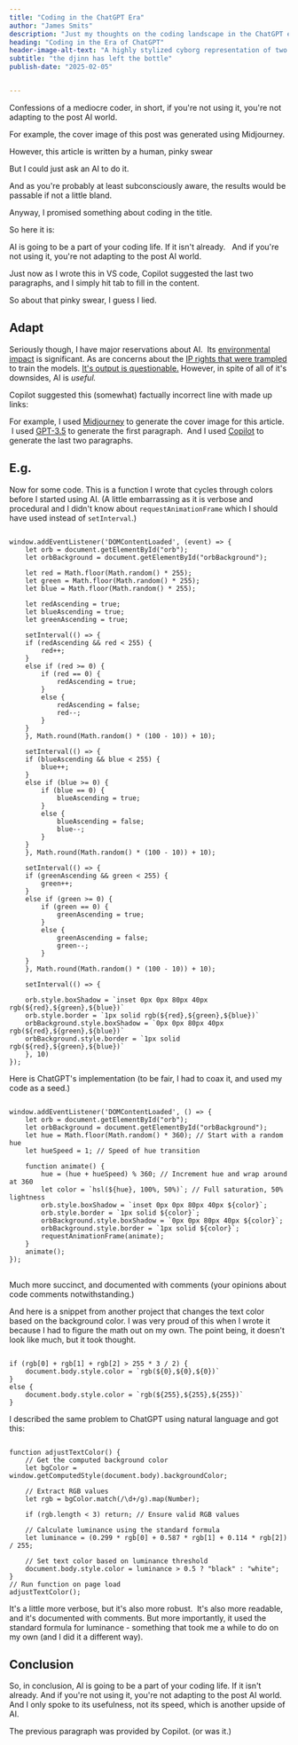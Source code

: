 ```yaml
--- 
title: "Coding in the ChatGPT Era"
author: "James Smits"
description: "Just my thoughts on the coding landscape in the ChatGPT era."
heading: "Coding in the Era of ChatGPT"
header-image-alt-text: "A highly stylized cyborg representation of two AI assistants looking at each other."
subtitle: "the djinn has left the bottle"
publish-date: "2025-02-05"


---
```


Confessions of a mediocre coder, in short, if you're not using it, you're not adapting to the post AI world.

For example, the cover image of this post was generated using Midjourney.

However, this article is written by a human, pinky swear

But I could just ask an AI to do it.

And as you're probably at least subconsciously aware, the results would be passable if not a little bland.

Anyway, I promised something about coding in the title.

So here it is:

AI is going to be a part of your coding life. If it isn't already.
 
And if you're not using it, you're not adapting to the post AI world.

Just now as I wrote this in VS code, Copilot suggested the last two paragraphs, and I simply hit tab to fill in the content.

So about that pinky swear, I guess I lied.

## Adapt

Seriously though, I have major reservations about AI.  Its <a href="https://www.unep.org/news-and-stories/story/ai-has-environmental-problem-heres-what-world-can-do-about">environmental impact</a> is significant. As are concerns about the <a href="https://hbr.org/2023/04/generative-ai-has-an-intellectual-property-problem">IP rights that were trampled</a> to train the models. <a href="https://www.ibm.com/think/topics/ai-hallucinations">It's output is questionable.</a> However, in spite of all of it's downsides, AI is <i>useful.</i>

<aside>

Copilot suggested this (somewhat) factually incorrect line with made up links:

<p class="strike-through">For example, I used <a href="https://www.npmjs.com/package/midjourney">Midjourney</a> to generate the cover image for this article.  I used <a href="https://www.npmjs.com/package/gpt-3.5">GPT-3.5</a> to generate the first paragraph.  And I used <a href="https://www.npmjs.com/package/copilot">Copilot</a> to generate the last two paragraphs.</p>
</aside>

## E.g.

Now for some code. This is a function I wrote that cycles through colors before I started using AI. (A little embarrassing as it is verbose and procedural and I didn't know about <code>requestAnimationFrame</code> which I should have used instead of <code>setInterval</code>.)

<pre><code class="language-javascript">
window.addEventListener('DOMContentLoaded', (event) => {
	let orb = document.getElementById("orb");
	let orbBackground = document.getElementById("orbBackground");
	
	let red = Math.floor(Math.random() * 255);
	let green = Math.floor(Math.random() * 255);
	let blue = Math.floor(Math.random() * 255);
	
	let redAscending = true;
	let blueAscending = true;
	let greenAscending = true;
	
	setInterval(() => {
	if (redAscending && red < 255) {
		red++;
	}
	else if (red >= 0) {
		if (red == 0) {
			redAscending = true;
		}
		else {
			redAscending = false;
			red--;
		}
	}
	}, Math.round(Math.random() * (100 - 10)) + 10);
	
	setInterval(() => {
	if (blueAscending && blue < 255) {
		blue++;
	}
	else if (blue >= 0) {
		if (blue == 0) {
			blueAscending = true;
		}
		else {
			blueAscending = false;
			blue--;
		}
	}
	}, Math.round(Math.random() * (100 - 10)) + 10);
	
	setInterval(() => {
	if (greenAscending && green < 255) {
		green++;
	}
	else if (green >= 0) {
		if (green == 0) {
			greenAscending = true;
		}
		else {
			greenAscending = false;
			green--;
		}
	}
	}, Math.round(Math.random() * (100 - 10)) + 10);
	
	setInterval(() => {
	
	orb.style.boxShadow = `inset 0px 0px 80px 40px rgb(${red},${green},${blue})`
	orb.style.border = `1px solid rgb(${red},${green},${blue})`
	orbBackground.style.boxShadow = `0px 0px 80px 40px rgb(${red},${green},${blue})`
	orbBackground.style.border = `1px solid rgb(${red},${green},${blue})`
	}, 10)
});
</code></pre>

Here is ChatGPT's implementation (to be fair, I had to coax it, and used my code as a seed.)

<pre><code class="language-javascript">
window.addEventListener('DOMContentLoaded', () => {
	let orb = document.getElementById("orb");
	let orbBackground = document.getElementById("orbBackground");
	let hue = Math.floor(Math.random() * 360); // Start with a random hue
	let hueSpeed = 1; // Speed of hue transition
	
	function animate() {
		hue = (hue + hueSpeed) % 360; // Increment hue and wrap around at 360
		let color = `hsl(${hue}, 100%, 50%)`; // Full saturation, 50% lightness
		orb.style.boxShadow = `inset 0px 0px 80px 40px ${color}`;
		orb.style.border = `1px solid ${color}`;
		orbBackground.style.boxShadow = `0px 0px 80px 40px ${color}`;
		orbBackground.style.border = `1px solid ${color}`;
		requestAnimationFrame(animate);
	}
	animate();
});
</code>
</pre>

Much more succinct, and documented with comments (your opinions about code comments notwithstanding.) 

And here is a snippet from another project that changes the text color based on the background color. I was very proud of this when I wrote it because I had to figure the math out on my own. The point being, it doesn't look like much, but it took thought.
<pre><code class="language-javascript">
if (rgb[0] + rgb[1] + rgb[2] > 255 * 3 / 2) {
	document.body.style.color = `rgb(${0},${0},${0})`
}
else {
	document.body.style.color = `rgb(${255},${255},${255})`
}
</code></pre>

I described the same problem to ChatGPT using natural language and got this:

<pre><code class="language-javascript">
function adjustTextColor() {
	// Get the computed background color	
	let bgColor = window.getComputedStyle(document.body).backgroundColor;	
	
	// Extract RGB values	
	let rgb = bgColor.match(/\d+/g).map(Number);	
	
	if (rgb.length < 3) return; // Ensure valid RGB values	
	
	// Calculate luminance using the standard formula	
	let luminance = (0.299 * rgb[0] + 0.587 * rgb[1] + 0.114 * rgb[2]) / 255;	
	
	// Set text color based on luminance threshold	
	document.body.style.color = luminance > 0.5 ? "black" : "white";	
}	
// Run function on page load	
adjustTextColor();
</code></pre>

It's a little more verbose, but it's also more robust.  It's also more readable, and it's documented with comments. But more importantly, it used the standard formula for luminance - something that took me a while to do on my own (and I did it a different way).

## Conclusion

So, in conclusion, AI is going to be a part of your coding life. If it isn't already. And if you're not using it, you're not adapting to the post AI world. And I only spoke to its usefulness, not its speed, which is another upside of AI.

The previous paragraph was provided by Copilot. (or was it.)